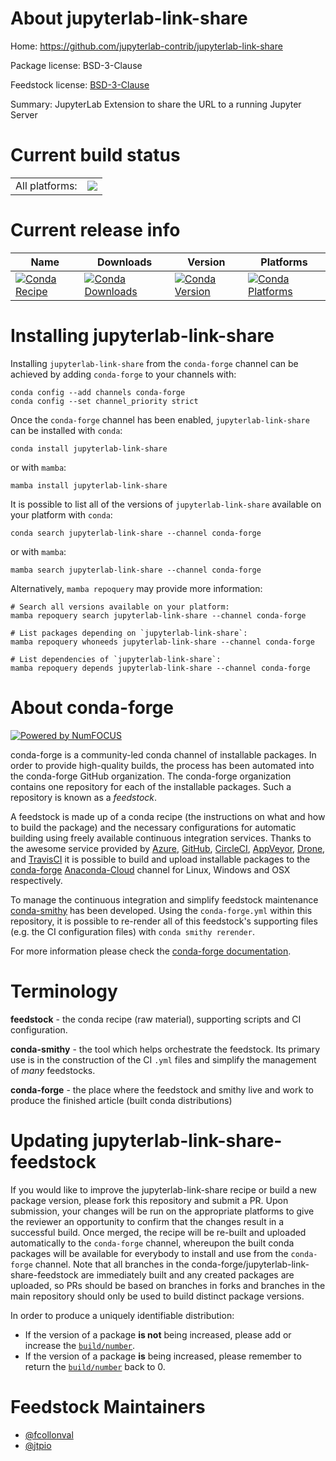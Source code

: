 About jupyterlab-link-share
===========================

Home: https://github.com/jupyterlab-contrib/jupyterlab-link-share

Package license: BSD-3-Clause

Feedstock license: [BSD-3-Clause](https://github.com/conda-forge/jupyterlab-link-share-feedstock/blob/main/LICENSE.txt)

Summary: JupyterLab Extension to share the URL to a running Jupyter Server

Current build status
====================


<table><tr><td>All platforms:</td>
    <td>
      <a href="https://dev.azure.com/conda-forge/feedstock-builds/_build/latest?definitionId=11627&branchName=main">
        <img src="https://dev.azure.com/conda-forge/feedstock-builds/_apis/build/status/jupyterlab-link-share-feedstock?branchName=main">
      </a>
    </td>
  </tr>
</table>

Current release info
====================

| Name | Downloads | Version | Platforms |
| --- | --- | --- | --- |
| [![Conda Recipe](https://img.shields.io/badge/recipe-jupyterlab--link--share-green.svg)](https://anaconda.org/conda-forge/jupyterlab-link-share) | [![Conda Downloads](https://img.shields.io/conda/dn/conda-forge/jupyterlab-link-share.svg)](https://anaconda.org/conda-forge/jupyterlab-link-share) | [![Conda Version](https://img.shields.io/conda/vn/conda-forge/jupyterlab-link-share.svg)](https://anaconda.org/conda-forge/jupyterlab-link-share) | [![Conda Platforms](https://img.shields.io/conda/pn/conda-forge/jupyterlab-link-share.svg)](https://anaconda.org/conda-forge/jupyterlab-link-share) |

Installing jupyterlab-link-share
================================

Installing `jupyterlab-link-share` from the `conda-forge` channel can be achieved by adding `conda-forge` to your channels with:

```
conda config --add channels conda-forge
conda config --set channel_priority strict
```

Once the `conda-forge` channel has been enabled, `jupyterlab-link-share` can be installed with `conda`:

```
conda install jupyterlab-link-share
```

or with `mamba`:

```
mamba install jupyterlab-link-share
```

It is possible to list all of the versions of `jupyterlab-link-share` available on your platform with `conda`:

```
conda search jupyterlab-link-share --channel conda-forge
```

or with `mamba`:

```
mamba search jupyterlab-link-share --channel conda-forge
```

Alternatively, `mamba repoquery` may provide more information:

```
# Search all versions available on your platform:
mamba repoquery search jupyterlab-link-share --channel conda-forge

# List packages depending on `jupyterlab-link-share`:
mamba repoquery whoneeds jupyterlab-link-share --channel conda-forge

# List dependencies of `jupyterlab-link-share`:
mamba repoquery depends jupyterlab-link-share --channel conda-forge
```


About conda-forge
=================

[![Powered by
NumFOCUS](https://img.shields.io/badge/powered%20by-NumFOCUS-orange.svg?style=flat&colorA=E1523D&colorB=007D8A)](https://numfocus.org)

conda-forge is a community-led conda channel of installable packages.
In order to provide high-quality builds, the process has been automated into the
conda-forge GitHub organization. The conda-forge organization contains one repository
for each of the installable packages. Such a repository is known as a *feedstock*.

A feedstock is made up of a conda recipe (the instructions on what and how to build
the package) and the necessary configurations for automatic building using freely
available continuous integration services. Thanks to the awesome service provided by
[Azure](https://azure.microsoft.com/en-us/services/devops/), [GitHub](https://github.com/),
[CircleCI](https://circleci.com/), [AppVeyor](https://www.appveyor.com/),
[Drone](https://cloud.drone.io/welcome), and [TravisCI](https://travis-ci.com/)
it is possible to build and upload installable packages to the
[conda-forge](https://anaconda.org/conda-forge) [Anaconda-Cloud](https://anaconda.org/)
channel for Linux, Windows and OSX respectively.

To manage the continuous integration and simplify feedstock maintenance
[conda-smithy](https://github.com/conda-forge/conda-smithy) has been developed.
Using the ``conda-forge.yml`` within this repository, it is possible to re-render all of
this feedstock's supporting files (e.g. the CI configuration files) with ``conda smithy rerender``.

For more information please check the [conda-forge documentation](https://conda-forge.org/docs/).

Terminology
===========

**feedstock** - the conda recipe (raw material), supporting scripts and CI configuration.

**conda-smithy** - the tool which helps orchestrate the feedstock.
                   Its primary use is in the construction of the CI ``.yml`` files
                   and simplify the management of *many* feedstocks.

**conda-forge** - the place where the feedstock and smithy live and work to
                  produce the finished article (built conda distributions)


Updating jupyterlab-link-share-feedstock
========================================

If you would like to improve the jupyterlab-link-share recipe or build a new
package version, please fork this repository and submit a PR. Upon submission,
your changes will be run on the appropriate platforms to give the reviewer an
opportunity to confirm that the changes result in a successful build. Once
merged, the recipe will be re-built and uploaded automatically to the
`conda-forge` channel, whereupon the built conda packages will be available for
everybody to install and use from the `conda-forge` channel.
Note that all branches in the conda-forge/jupyterlab-link-share-feedstock are
immediately built and any created packages are uploaded, so PRs should be based
on branches in forks and branches in the main repository should only be used to
build distinct package versions.

In order to produce a uniquely identifiable distribution:
 * If the version of a package **is not** being increased, please add or increase
   the [``build/number``](https://docs.conda.io/projects/conda-build/en/latest/resources/define-metadata.html#build-number-and-string).
 * If the version of a package **is** being increased, please remember to return
   the [``build/number``](https://docs.conda.io/projects/conda-build/en/latest/resources/define-metadata.html#build-number-and-string)
   back to 0.

Feedstock Maintainers
=====================

* [@fcollonval](https://github.com/fcollonval/)
* [@jtpio](https://github.com/jtpio/)

